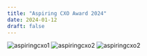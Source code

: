 ```yaml
---
title: "Aspiring CXO Award 2024"
date: 2024-01-12
draft: false
---
```



![aspiringcxo1](/images/aspiringcxo1.jpeg)
![aspiringcxo2](/images/aspiringcxo2.jpeg)
![aspiringcxo2](/images/aspiringcxo3.jpeg)

<br>
 
